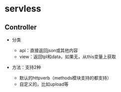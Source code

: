 # servless

## Controller

- 分类
    - api：直接返回json或其他内容
    - view：返回tpl和data，如果无，从this变量上获取

- 方法：支持2种
    - 默认的httpverb（methods模块支持的都支持）
    - 自定义的，比如upload等